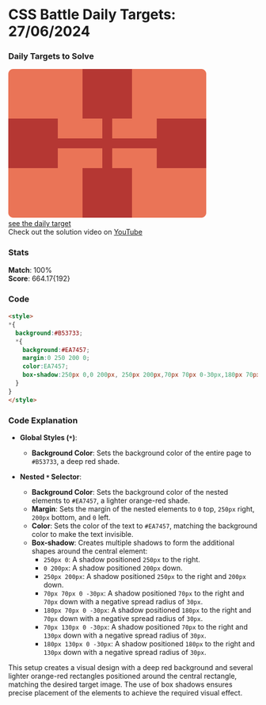 # CSS Battle Daily Targets: 27/06/2024

### Daily Targets to Solve

![picture of daily target](./images/27.png)  
[see the daily target](https://cssbattle.dev/play/jHjnJ3fiPVRHyrrrxFyp)  
Check out the solution video on [YouTube](https://www.youtube.com/watch?v=w3J6pf7dUls)

### Stats

**Match**: 100%  
**Score**: 664.17{192}

### Code

```html
<style>
*{
  background:#B53733;
  *{
    background:#EA7457;
    margin:0 250 200 0;
    color:EA7457;
    box-shadow:250px 0,0 200px, 250px 200px,70px 70px 0-30px,180px 70px 0-30px,70px 130px 0-30px,180px 130px 0-30px
  }
}
</style>
```

### Code Explanation

- **Global Styles (`*`)**:
  - **Background Color**: Sets the background color of the entire page to `#B53733`, a deep red shade.

- **Nested `*` Selector**:
  - **Background Color**: Sets the background color of the nested elements to `#EA7457`, a lighter orange-red shade.
  - **Margin**: Sets the margin of the nested elements to `0` top, `250px` right, `200px` bottom, and `0` left.
  - **Color**: Sets the color of the text to `#EA7457`, matching the background color to make the text invisible.
  - **Box-shadow**: Creates multiple shadows to form the additional shapes around the central element:
    - `250px 0`: A shadow positioned `250px` to the right.
    - `0 200px`: A shadow positioned `200px` down.
    - `250px 200px`: A shadow positioned `250px` to the right and `200px` down.
    - `70px 70px 0 -30px`: A shadow positioned `70px` to the right and `70px` down with a negative spread radius of `30px`.
    - `180px 70px 0 -30px`: A shadow positioned `180px` to the right and `70px` down with a negative spread radius of `30px`.
    - `70px 130px 0 -30px`: A shadow positioned `70px` to the right and `130px` down with a negative spread radius of `30px`.
    - `180px 130px 0 -30px`: A shadow positioned `180px` to the right and `130px` down with a negative spread radius of `30px`.

This setup creates a visual design with a deep red background and several lighter orange-red rectangles positioned around the central rectangle, matching the desired target image. The use of box shadows ensures precise placement of the elements to achieve the required visual effect.